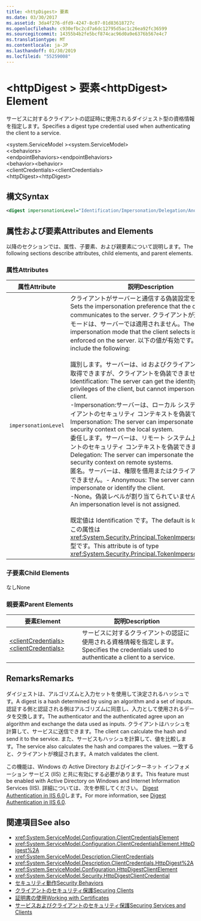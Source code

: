 ```yaml
---
title: <httpDigest> 要素
ms.date: 03/30/2017
ms.assetid: 3da4f276-dfd9-4247-8c07-01d83618727c
ms.openlocfilehash: c930efbc2cd7a6dc12795d5ac1c26ea92fc36599
ms.sourcegitcommit: 14355b4b2fe5bcf874cac96d0a9e6376b567e4c7
ms.translationtype: MT
ms.contentlocale: ja-JP
ms.lasthandoff: 01/30/2019
ms.locfileid: "55259008"
---
```

# <a name="httpdigest-element"></a><span data-ttu-id="d363f-102">\<httpDigest > 要素</span><span class="sxs-lookup"><span data-stu-id="d363f-102">\<httpDigest> Element</span></span>
<span data-ttu-id="d363f-103">サービスに対するクライアントの認証時に使用されるダイジェスト型の資格情報を指定します。</span><span class="sxs-lookup"><span data-stu-id="d363f-103">Specifies a digest type credential used when authenticating the client to a service.</span></span>  
  
 <span data-ttu-id="d363f-104">\<system.ServiceModel ></span><span class="sxs-lookup"><span data-stu-id="d363f-104">\<system.ServiceModel></span></span>  
<span data-ttu-id="d363f-105">\<<behaviors></span><span class="sxs-lookup"><span data-stu-id="d363f-105">\<behaviors></span></span>  
<span data-ttu-id="d363f-106">\<endpointBehaviors></span><span class="sxs-lookup"><span data-stu-id="d363f-106">\<endpointBehaviors></span></span>  
<span data-ttu-id="d363f-107">\<behavior></span><span class="sxs-lookup"><span data-stu-id="d363f-107">\<behavior></span></span>  
<span data-ttu-id="d363f-108">\<clientCredentials></span><span class="sxs-lookup"><span data-stu-id="d363f-108">\<clientCredentials></span></span>  
<span data-ttu-id="d363f-109">\<httpDigest></span><span class="sxs-lookup"><span data-stu-id="d363f-109">\<httpDigest></span></span>  
  
## <a name="syntax"></a><span data-ttu-id="d363f-110">構文</span><span class="sxs-lookup"><span data-stu-id="d363f-110">Syntax</span></span>  
  
```xml  
<digest impersonationLevel="Identification/Impersonation/Delegation/Anonymous/None" />
```  
  
## <a name="attributes-and-elements"></a><span data-ttu-id="d363f-111">属性および要素</span><span class="sxs-lookup"><span data-stu-id="d363f-111">Attributes and Elements</span></span>  
 <span data-ttu-id="d363f-112">以降のセクションでは、属性、子要素、および親要素について説明します。</span><span class="sxs-lookup"><span data-stu-id="d363f-112">The following sections describe attributes, child elements, and parent elements.</span></span>  
  
### <a name="attributes"></a><span data-ttu-id="d363f-113">属性</span><span class="sxs-lookup"><span data-stu-id="d363f-113">Attributes</span></span>  
  
|<span data-ttu-id="d363f-114">属性</span><span class="sxs-lookup"><span data-stu-id="d363f-114">Attribute</span></span>|<span data-ttu-id="d363f-115">説明</span><span class="sxs-lookup"><span data-stu-id="d363f-115">Description</span></span>|  
|---------------|-----------------|  
|`impersonationLevel`|<span data-ttu-id="d363f-116">クライアントがサーバーと通信する偽装設定を設定します。</span><span class="sxs-lookup"><span data-stu-id="d363f-116">Sets the impersonation preference that the client communicates to the server.</span></span> <span data-ttu-id="d363f-117">クライアントが選択する偽装モードは、サーバーでは適用されません。</span><span class="sxs-lookup"><span data-stu-id="d363f-117">The impersonation mode that the client selects is not enforced on the server.</span></span> <span data-ttu-id="d363f-118">以下の値が有効です。</span><span class="sxs-lookup"><span data-stu-id="d363f-118">Valid values include the following:</span></span><br /><br /> <span data-ttu-id="d363f-119">識別します。サーバーは、id およびクライアントの権限を取得できますが、クライアントを偽装できません。</span><span class="sxs-lookup"><span data-stu-id="d363f-119">-   Identification: The server can get the identity and privileges of the client, but cannot impersonate the client.</span></span><br /><span data-ttu-id="d363f-120">-Impersonation:サーバーは、ローカル システム上のクライアントのセキュリティ コンテキストを偽装できます。</span><span class="sxs-lookup"><span data-stu-id="d363f-120">-   Impersonation: The server can impersonate the client's security context on the local system.</span></span><br /><span data-ttu-id="d363f-121">委任します。サーバーは、リモート システム上のクライアントのセキュリティ コンテキストを偽装できます。</span><span class="sxs-lookup"><span data-stu-id="d363f-121">-   Delegation: The server can impersonate the client's security context on remote systems.</span></span><br /><span data-ttu-id="d363f-122">匿名。サーバーは、権限を借用またはクライアントを識別できません。</span><span class="sxs-lookup"><span data-stu-id="d363f-122">-   Anonymous: The server cannot impersonate or identify the client.</span></span><br /><span data-ttu-id="d363f-123">-None。偽装レベルが割り当てられていません。</span><span class="sxs-lookup"><span data-stu-id="d363f-123">-   None: An impersonation level is not assigned.</span></span><br /><br /> <span data-ttu-id="d363f-124">既定値は Identification です。</span><span class="sxs-lookup"><span data-stu-id="d363f-124">The default is Identification.</span></span> <span data-ttu-id="d363f-125">この属性は <xref:System.Security.Principal.TokenImpersonationLevel> 型です。</span><span class="sxs-lookup"><span data-stu-id="d363f-125">This attribute is of type <xref:System.Security.Principal.TokenImpersonationLevel>.</span></span>|  
  
### <a name="child-elements"></a><span data-ttu-id="d363f-126">子要素</span><span class="sxs-lookup"><span data-stu-id="d363f-126">Child Elements</span></span>  
 <span data-ttu-id="d363f-127">なし</span><span class="sxs-lookup"><span data-stu-id="d363f-127">None</span></span>  
  
### <a name="parent-elements"></a><span data-ttu-id="d363f-128">親要素</span><span class="sxs-lookup"><span data-stu-id="d363f-128">Parent Elements</span></span>  
  
|<span data-ttu-id="d363f-129">要素</span><span class="sxs-lookup"><span data-stu-id="d363f-129">Element</span></span>|<span data-ttu-id="d363f-130">説明</span><span class="sxs-lookup"><span data-stu-id="d363f-130">Description</span></span>|  
|-------------|-----------------|  
|[<span data-ttu-id="d363f-131">\<clientCredentials></span><span class="sxs-lookup"><span data-stu-id="d363f-131">\<clientCredentials></span></span>](../../../../../docs/framework/configure-apps/file-schema/wcf/clientcredentials.md)|<span data-ttu-id="d363f-132">サービスに対するクライアントの認証に使用される資格情報を指定します。</span><span class="sxs-lookup"><span data-stu-id="d363f-132">Specifies the credentials used to authenticate a client to a service.</span></span>|  
  
## <a name="remarks"></a><span data-ttu-id="d363f-133">Remarks</span><span class="sxs-lookup"><span data-stu-id="d363f-133">Remarks</span></span>  
 <span data-ttu-id="d363f-134">ダイジェストは、アルゴリズムと入力セットを使用して決定されるハッシュです。</span><span class="sxs-lookup"><span data-stu-id="d363f-134">A digest is a hash determined by using an algorithm and a set of inputs.</span></span> <span data-ttu-id="d363f-135">認証する側と認証される側はアルゴリズムに同意し、入力として使用されるデータを交換します。</span><span class="sxs-lookup"><span data-stu-id="d363f-135">The authenticator and the authenticated agree upon an algorithm and exchange the data used as inputs.</span></span> <span data-ttu-id="d363f-136">クライアントはハッシュを計算して、サービスに送信できます。</span><span class="sxs-lookup"><span data-stu-id="d363f-136">The client can calculate the hash and send it to the service.</span></span> <span data-ttu-id="d363f-137">また、サービスもハッシュを計算して、値を比較します。</span><span class="sxs-lookup"><span data-stu-id="d363f-137">The service also calculates the hash and compares the values.</span></span> <span data-ttu-id="d363f-138">一致すると、クライアントが検証されます。</span><span class="sxs-lookup"><span data-stu-id="d363f-138">A match validates the client.</span></span>  
  
 <span data-ttu-id="d363f-139">この機能は、Windows の Active Directory およびインターネット インフォメーション サービス (IIS) と共に有効にする必要があります。</span><span class="sxs-lookup"><span data-stu-id="d363f-139">This feature must be enabled with Active Directory on Windows and Internet Information Services (IIS).</span></span> <span data-ttu-id="d363f-140">詳細については、次を参照してください。 [Digest Authentication in IIS 6.0](https://go.microsoft.com/fwlink/?LinkId=88443)します。</span><span class="sxs-lookup"><span data-stu-id="d363f-140">For more information, see [Digest Authentication in IIS 6.0](https://go.microsoft.com/fwlink/?LinkId=88443).</span></span>  
  
## <a name="see-also"></a><span data-ttu-id="d363f-141">関連項目</span><span class="sxs-lookup"><span data-stu-id="d363f-141">See also</span></span>
- <xref:System.ServiceModel.Configuration.ClientCredentialsElement>
- <xref:System.ServiceModel.Configuration.ClientCredentialsElement.HttpDigest%2A>
- <xref:System.ServiceModel.Description.ClientCredentials>
- <xref:System.ServiceModel.Description.ClientCredentials.HttpDigest%2A>
- <xref:System.ServiceModel.Configuration.HttpDigestClientElement>
- <xref:System.ServiceModel.Security.HttpDigestClientCredential>
- [<span data-ttu-id="d363f-142">セキュリティ動作</span><span class="sxs-lookup"><span data-stu-id="d363f-142">Security Behaviors</span></span>](../../../../../docs/framework/wcf/feature-details/security-behaviors-in-wcf.md)
- [<span data-ttu-id="d363f-143">クライアントのセキュリティ保護</span><span class="sxs-lookup"><span data-stu-id="d363f-143">Securing Clients</span></span>](../../../../../docs/framework/wcf/securing-clients.md)
- [<span data-ttu-id="d363f-144">証明書の使用</span><span class="sxs-lookup"><span data-stu-id="d363f-144">Working with Certificates</span></span>](../../../../../docs/framework/wcf/feature-details/working-with-certificates.md)
- [<span data-ttu-id="d363f-145">サービスおよびクライアントのセキュリティ保護</span><span class="sxs-lookup"><span data-stu-id="d363f-145">Securing Services and Clients</span></span>](../../../../../docs/framework/wcf/feature-details/securing-services-and-clients.md)
